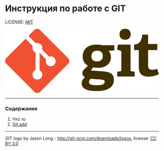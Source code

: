 # Инструкция по работе с GIT

LICENSE: [MIT](./license.md)

![Ой лого не видно.Что-то пошло не так](./assets/Git-logo.svg.png)

---

### Содержание
1. Что то
2. [Git add](./add.md)

---

GIT logo by Jason Long - http://git-scm.com/downloads/logos, license: [CC BY 3.0](https://creativecommons.org/licenses/by/3.0/deed.en)